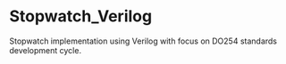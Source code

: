 # Stopwatch_Verilog
Stopwatch implementation using Verilog with focus on DO254 standards development cycle.
